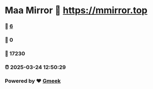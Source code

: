 # Maa Mirror :link: https://mmirror.top 
### :page_facing_up: [6](https://mmirror.top/tag.html) 
### :speech_balloon: 0 
### :hibiscus: 17230 
### :alarm_clock: 2025-03-24 12:50:29 
### Powered by :heart: [Gmeek](https://github.com/Meekdai/Gmeek)
